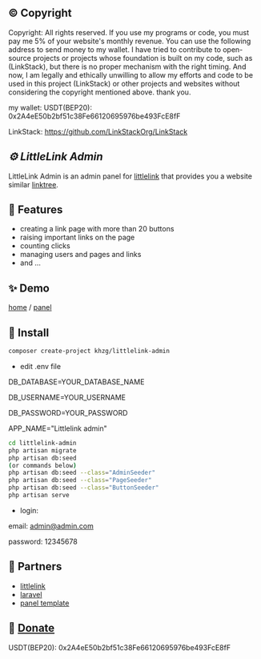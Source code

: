 
## ©️ Copyright

Copyright: All rights reserved. If you use my programs or code, you must pay me 5% of your website's monthly revenue. You can use the following address to send money to my wallet. I have tried to contribute to open-source projects or projects whose foundation is built on my code, such as (LinkStack), but there is no proper mechanism with the right timing. And now, I am legally and ethically unwilling to allow my efforts and code to be used in this project (LinkStack) or other projects and websites without considering the copyright mentioned above. thank you.

my wallet: USDT(BEP20): 0x2A4eE50b2bf51c38Fe66120695976be493FcE8fF

LinkStack: https://github.com/LinkStackOrg/LinkStack

## _⚙️ LittleLink Admin_

LittleLink Admin is an admin panel for [littlelink] that provides you a website similar [linktree].

## 📑 Features

- creating a link page with more than 20 buttons
- raising important links on the page
- counting clicks
- managing users and pages and links
- and ...

## ✨ Demo

[home] / [panel]

## 🔨 Install

```sh
composer create-project khzg/littlelink-admin
```

- edit .env file

DB_DATABASE=YOUR_DATABASE_NAME

DB_USERNAME=YOUR_USERNAME

DB_PASSWORD=YOUR_PASSWORD

APP_NAME="Littlelink admin"

```sh
cd littlelink-admin
php artisan migrate
php artisan db:seed 
(or commands below)
php artisan db:seed --class="AdminSeeder"
php artisan db:seed --class="PageSeeder"
php artisan db:seed --class="ButtonSeeder"
php artisan serve
```

- login:

email: admin@admin.com

password: 12345678

## 💞 Partners

- [littlelink]
- [laravel]
- [panel template]

## 🎲 [Donate](#donate)

USDT(BEP20): 0x2A4eE50b2bf51c38Fe66120695976be493FcE8fF

   [littlelink]: <https://github.com/sethcottle/littlelink>
   [linktree]: <https://linktr.ee>
   [home]: <https://github.com/khzg/littlelink-admin/blob/main/demo-home.png>
   [panel]: <https://github.com/khzg/littlelink-admin/blob/main/demo-panel.png>
   [laravel]: <https://github.com/laravel/laravel>
   [panel template]: <https://colorlib.com/wp/bootstrap-sidebar>

